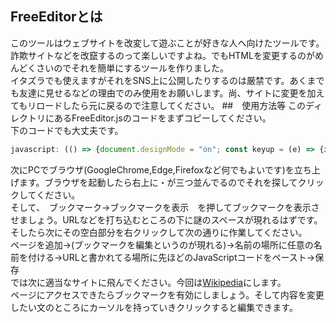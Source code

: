 ## FreeEditorとは
このツールはウェブサイトを改変して遊ぶことが好きな人へ向けたツールです。
</br>
詐欺サイトなどを改竄するのって楽しいですよね。でもHTMLを変更するのがめんどくさいのでそれを簡単にするツールを作りました。
</br>
イタズラでも使えますがそれをSNS上に公開したりするのは厳禁です。あくまでも友達に見せるなどの理由でのみ使用をお願いします。尚、サイトに変更を加えてもリロードしたら元に戻るので注意してください。
##　使用方法等
このディレクトリにあるFreeEditor.jsのコードをまずコピーしてください。
</br>
下のコードでも大丈夫です。
```js
javascript: (() => {document.designMode = "on"; const keyup = (e) => {if(e.key === "Escape"){document.designMode = "off"; document,removeEventListener('keyup',keyup);}}; document.addEventListener('keyup',keyup)})();
```
次にPCでブラウザ(GoogleChrome,Edge,Firefoxなど何でもよいです)を立ち上げます。ブラウザを起動したら右上に・が三つ並んでるのでそれを探してクリックしてください。
</br>
そして、　ブックマーク→ブックマークを表示　を押してブックマークを表示させましょう。URLなどを打ち込むところの下に謎のスペースが現れるはずです。
</br>
そしたら次にその空白部分を右クリックして次の通りに作業してください。
</br>
ページを追加→(ブックマークを編集というのが現れる)→名前の場所に任意の名前を付ける→URLと書かれてる場所に先ほどのJavaScriptコードをペースト→保存
</br>
では次に適当なサイトに飛んでください。今回は<a href="https://ja.wikipedia.org/wiki/">Wikipedia</a>にします。
</br>
ページにアクセスできたらブックマークを有効にしましょう。そして内容を変更したい文のところにカーソルを持っていきクリックすると編集できます。
